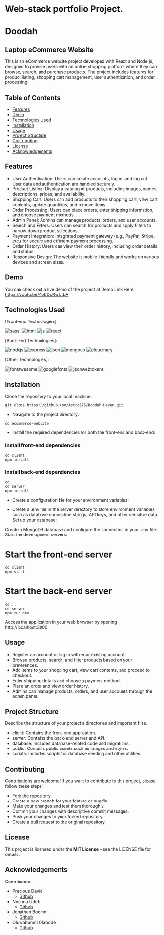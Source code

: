 # Web-stack portfolio Project.
# Doodah
## Laptop eCommerce Website
This is an eCommerce website project developed with React and Node js, designed to provide users with an online shopping platform where they can browse, search, and purchase products. The project includes features for product listing, shopping cart management, user authentication, and order processing.

## Table of Contents
- [Features](#features)
- [Demo](#demo)
- [Technologies Used](#technologies-used)
- [Installation](#installation)
- [Usage](#usage)
- [Project Structure](#project-structure)
- [Contributing](#contributing)
- [License](#license)
- [Acknowledgements](#acknowledgements)

## Features
- User Authentication: Users can create accounts, log in, and log out. User data and authentication are handled securely.
- Product Listing: Display a catalog of products, including images, names, descriptions, prices, and availability.
- Shopping Cart: Users can add products to their shopping cart, view cart contents, update quantities, and remove items.
- Order Processing: Users can place orders, enter shipping information, and choose payment methods.
- Admin Panel: Admins can manage products, orders, and user accounts.
- Search and Filters: Users can search for products and apply filters to narrow down product selections.
- Payment Integration: Integrated payment gateway (e.g., PayPal, Stripe, etc.) for secure and efficient payment processing.
- Order History: Users can view their order history, including order details and status.
- Responsive Design: The website is mobile-friendly and works on various devices and screen sizes.
## Demo
You can check out a live demo of the project at Demo Link Here. https://youtu.be/4oEDcRwUtbA

## Technologies Used
[Front-end Technologies]: 

![sass](https://img.shields.io/badge/Sass-339933?style=for-the-badge&logo=nodedotjs&logoColor=white))
![html](https://img.shields.io/badge/HTML5-E34F26?style=for-the-badge&logo=html5&logoColor=white)
![js](https://img.shields.io/badge/JavaScript-323330?style=for-the-badge&logo=javascript&logoColor=F7DF1E)
![react](https://img.shields.io/badge/React-20232A?style=for-the-badge&logo=react&logoColor=61DAFB)

[Back-end Technologies]:

![nodejs](https://img.shields.io/badge/Node.js-339933?style=for-the-badge&logo=nodedotjs&logoColor=white)
![express](https://img.shields.io/badge/Express-339933?style=for-the-badge&logo=nodedotjs&logoColor=white)
![json](https://img.shields.io/badge/json-5E5C5C?style=for-the-badge&logo=json&logoColor=white)
![mongodb](https://img.shields.io/badge/Mongodb-339933?style=for-the-badge&logo=nodedotjs&logoColor=white)
![cloudinary](https://img.shields.io/badge/Cloudinary-339AF0?style=for-the-badge&logo=fontawesome&logoColor=white)

[Other Technologies]:

![fontawesome](https://img.shields.io/badge/Font_Awesome-339AF0?style=for-the-badge&logo=fontawesome&logoColor=white)
![googlefonts](https://img.shields.io/badge/GoogleFonts-339AF0?style=for-the-badge&logo=fontawesome&logoColor=white)
![jsonwebtokens](https://img.shields.io/badge/JsonWebTokens-339AF0?style=for-the-badge&logo=fontawesome&logoColor=white)

## Installation
Clone the repository to your local machine:

```git clone https://github.com/Astro175/Doodah-Haven.git```

- Navigate to the project directory:
```
cd ecommerce-website
```
- Install the required dependencies for both the front-end and back-end:

### Install front-end dependencies
```
cd client
npm install
```

### Install back-end dependencies
```
cd ..
cd server
npm install
```
- Create a configuration file for your environment variables:

- Create a .env file in the server directory to store environment variables such as database connection strings, API keys, and other sensitive data.
Set up your database:

Create a MongoDB database and configure the connection in your .env file.
Start the development servers:


# Start the front-end server
```
cd client
npm start
```


# Start the back-end server
```
cd ..
cd server
npm run dev
```

Access the application in your web browser by opening http://localhost:3000.

## Usage
* Register an account or log in with your existing account.
* Browse products, search, and filter products based on your preferences.
* Add items to your shopping cart, view cart contents, and proceed to checkout.
* Enter shipping details and choose a payment method.
* Place an order and view order history.
* Admins can manage products, orders, and user accounts through the admin panel.

## Project Structure
Describe the structure of your project's directories and important files.

- client: Contains the front-end application.
- server: Contains the back-end server and API.
- database: Includes database-related code and migrations.
- public: Contains public assets such as images and styles.
- scripts: Includes scripts for database seeding and other utilities.

## Contributing
Contributions are welcome! If you want to contribute to this project, please follow these steps:

- Fork the repository.
- Create a new branch for your feature or bug fix.
- Make your changes and test them thoroughly.
- Commit your changes with descriptive commit messages.
- Push your changes to your forked repository.
- Create a pull request to the original repository.

## License
This project is licensed under the **MIT License** - see the LICENSE file for details.


## Acknowledgements
Contributors:

- Precious David
    - [Github](https://github.com/Astro175)
- Nnenna Udefi
    - [Github](https://github.com/Nnenna-udefi)
- Jonathan Boomni
    - [Github](https://github.com/Boomni)
- Oluwabunmi Olabode
    - [Github](https://github.com/)
